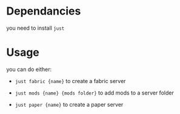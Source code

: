 # Dependancies

you need to install `just`

# Usage

you can do either:

- `just fabric {name}` to create a fabric server

- `just mods {name} {mods folder}` to add mods to a server folder

- `just paper {name}` to create a paper server
